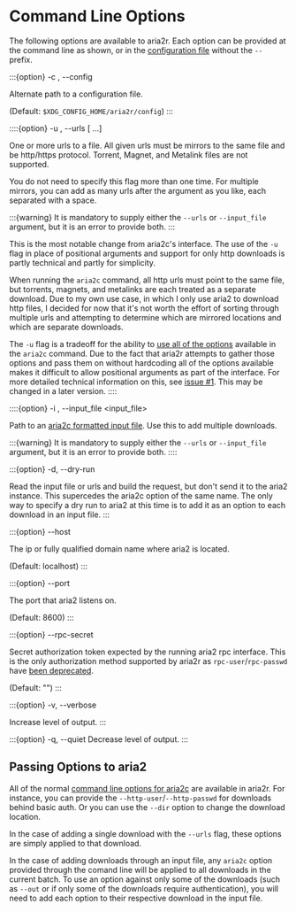 # Command Line Options

The following options are available to aria2r. Each option can be provided at the command line as shown, or in the [configuration file][1] without the `--` prefix.

:::{option} -c , --config <config>

Alternate path to a configuration file.

(Default: `$XDG_CONFIG_HOME/aria2r/config`)
:::


::::{option} -u , --urls <url> [<url> ...]

One or more urls to a file. All given urls must be mirrors to the same file and be http/https protocol. Torrent, Magnet, and Metalink files are not supported.

You do not need to specify this flag more than one time. For multiple mirrors, you can add as many urls after the argument as you like, each separated with a space.

:::{warning}
It is mandatory to supply either the `--urls` or `--input_file` argument, but it is an error to provide both.
:::

This is the most notable change from aria2c's interface. The use of the `-u` flag in place of positional arguments and support for only http downloads is partly technical and partly for simplicity.

When running the `aria2c` command, all http urls must point to the same file, but torrents, magnets, and metalinks are each treated as a separate download. Due to my own use case, in which I only use aria2 to download http files, I decided for now that it's not worth the effort of sorting through multiple urls and attempting to determine which are mirrored locations and which are separate downloads.

The `-u` flag is a tradeoff for the ability to [use all of the options][2] available in the `aria2c` command. Due to the fact that aria2r attempts to gather those options and pass them on without hardcoding all of the options available makes it difficult to allow positional arguments as part of the interface. For more detailed technical information on this, see [issue #1][3]. This may be changed in a later version.
::::


::::{option} -i , --input_file <input_file>

Path to an [aria2c formatted input file][4]. Use this to add multiple downloads.

:::{warning}
It is mandatory to supply either the `--urls` or `--input_file` argument, but it is an error to provide both.
::::


:::{option} -d, --dry-run

Read the input file or urls and build the request, but don't send it to the aria2 instance. This supercedes the aria2c option of the same name. The only way to specify a dry run to aria2 at this time is to add it as an option to each download in an input file.
:::


:::{option} --host <host>

The ip or fully qualified domain name where aria2 is located.

(Default: localhost)
:::


:::{option} --port <port>

The port that aria2 listens on.

(Default: 8600)
:::


:::{option} --rpc-secret <rpc-secret>

Secret authorization token expected by the running aria2 rpc interface. This is the only authorization method supported by aria2r as `rpc-user`/`rpc-passwd` have [been deprecated][5].

(Default: "")
:::


:::{option} -v, --verbose 

Increase level of output.
:::


:::{option} -q, --quiet 
Decrease level of output.
:::


## Passing Options to aria2

All of the normal [command line options for aria2c][6] are available in aria2r. For instance, you can provide the `--http-user`/`--http-passwd` for downloads behind basic auth. Or you can use the `--dir` option to change the download location.

In the case of adding a single download with the `--urls` flag, these options are simply applied to that download.

In the case of adding downloads through an input file, any `aria2c` option provided through the comand line will be applied to all downloads in the current batch. To use an option against only some of the downloads (such as `--out` or if only some of the downloads require authentication), you will need to add each option to their respective download in the input file.



[1]: configuration.md
[2]: #passing-options-to-aria2
[3]: https://github.com/darricktheprogrammer/aria2r/issues/1
[4]: https://aria2.github.io/manual/en/html/aria2c.html#input-file
[5]: https://aria2.github.io/manual/en/html/aria2c.html#cmdoption-rpc-user
[6]: https://aria2.github.io/manual/en/html/aria2c.html#options
